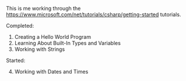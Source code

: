 This is me working through the https://www.microsoft.com/net/tutorials/csharp/getting-started tutorials.

Completed:

1. Creating a Hello World Program
2. Learning About Built-In Types and Variables
3. Working with Strings

Started:

4. Working with Dates and Times